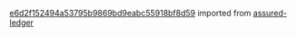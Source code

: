 [e6d2f152494a53795b9869bd9eabc55918bf8d59](https://github.com/insolar/assured-ledger/commit/e6d2f152494a53795b9869bd9eabc55918bf8d59) imported from [assured-ledger](https://github.com/insolar/assured-ledger)
